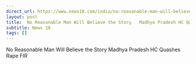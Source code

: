 ```yaml
---
direct_url: https://www.news18.com/india/no-reasonable-man-will-believe-the-story-madhya-pradesh-hc-quashes-rape-fir-8931220.html
layout: post
title:  No Reasonable Man Will Believe the Story   Madhya Pradesh HC Quashes Rape FIR
subtitle: News 18
tags: []
---
```


 No Reasonable Man Will Believe the Story   Madhya Pradesh HC Quashes Rape FIR
